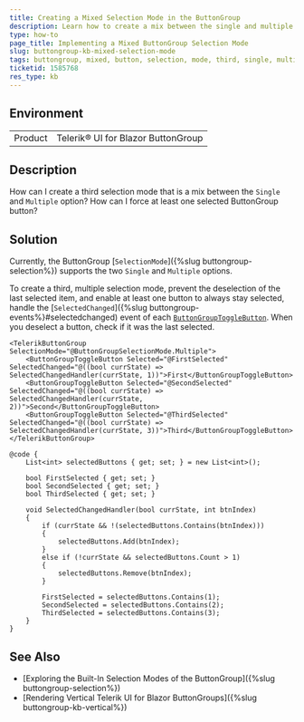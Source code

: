 ```yaml
---
title: Creating a Mixed Selection Mode in the ButtonGroup
description: Learn how to create a mix between the single and multiple selection modes in the Telerik UI for Blazor ButtonGroup.
type: how-to
page_title: Implementing a Mixed ButtonGroup Selection Mode
slug: buttongroup-kb-mixed-selection-mode
tags: buttongroup, mixed, button, selection, mode, third, single, multiple
ticketid: 1585768
res_type: kb
---
```


## Environment

<table>
    <tbody>
        <tr>
            <td>Product</td>
            <td>Telerik® UI for Blazor ButtonGroup</td>
        </tr>
    </tbody>
</table>

## Description

How can I create a third selection mode that is a mix between the `Single` and `Multiple` option? How can I force at least one selected ButtonGroup button?

## Solution

Currently, the ButtonGroup [`SelectionMode`]({%slug buttongroup-selection%}) supports the two `Single` and `Multiple` options.

To create a third, multiple selection mode, prevent the deselection of the last selected item, and enable at least one button to always stay selected, handle the [`SelectedChanged`]({%slug buttongroup-events%}#selectedchanged) event of each [`ButtonGroupToggleButton`](/blazor-ui/api/Telerik.Blazor.Components.ButtonGroupToggleButton). When you deselect a button, check if it was the last selected.

````CSHTML
<TelerikButtonGroup SelectionMode="@ButtonGroupSelectionMode.Multiple">
    <ButtonGroupToggleButton Selected="@FirstSelected" SelectedChanged="@((bool currState) => SelectedChangedHandler(currState, 1))">First</ButtonGroupToggleButton>
    <ButtonGroupToggleButton Selected="@SecondSelected" SelectedChanged="@((bool currState) => SelectedChangedHandler(currState, 2))">Second</ButtonGroupToggleButton>
    <ButtonGroupToggleButton Selected="@ThirdSelected" SelectedChanged="@((bool currState) => SelectedChangedHandler(currState, 3))">Third</ButtonGroupToggleButton>
</TelerikButtonGroup>

@code {
    List<int> selectedButtons { get; set; } = new List<int>();

    bool FirstSelected { get; set; }
    bool SecondSelected { get; set; }
    bool ThirdSelected { get; set; }

    void SelectedChangedHandler(bool currState, int btnIndex)
    {
        if (currState && !(selectedButtons.Contains(btnIndex)))
        {
            selectedButtons.Add(btnIndex);
        }
        else if (!currState && selectedButtons.Count > 1)
        {
            selectedButtons.Remove(btnIndex);
        }

        FirstSelected = selectedButtons.Contains(1);
        SecondSelected = selectedButtons.Contains(2);
        ThirdSelected = selectedButtons.Contains(3);
    }
}
````

## See Also

* [Exploring the Built-In Selection Modes of the ButtonGroup]({%slug buttongroup-selection%})
* [Rendering Vertical Telerik UI for Blazor ButtonGroups]({%slug buttongroup-kb-vertical%})
